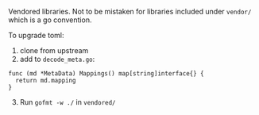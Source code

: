 Vendored libraries. Not to be mistaken for libraries included under `vendor/` which is a go convention.

To upgrade toml:

1. clone from upstream
2. add to `decode_meta.go`:

```
func (md *MetaData) Mappings() map[string]interface{} {
  return md.mapping
}
```
3. Run `gofmt -w ./` in `vendored/`
